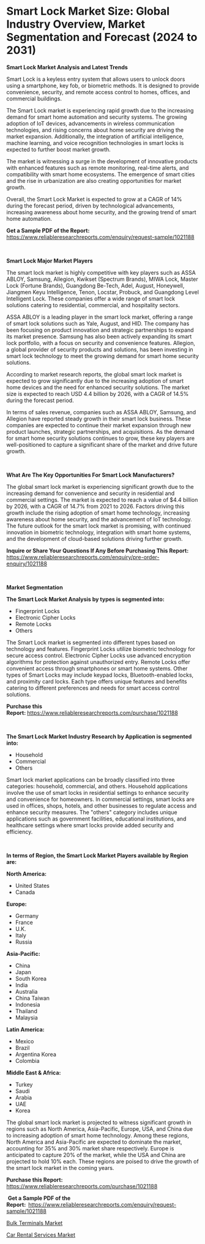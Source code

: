 <p><h1>Smart Lock Market Size: Global Industry Overview, Market Segmentation and Forecast (2024 to 2031)</h1></p><p><strong>Smart Lock Market Analysis and Latest Trends</strong></p>
<p><p>Smart Lock is a keyless entry system that allows users to unlock doors using a smartphone, key fob, or biometric methods. It is designed to provide convenience, security, and remote access control to homes, offices, and commercial buildings.</p><p>The Smart Lock market is experiencing rapid growth due to the increasing demand for smart home automation and security systems. The growing adoption of IoT devices, advancements in wireless communication technologies, and rising concerns about home security are driving the market expansion. Additionally, the integration of artificial intelligence, machine learning, and voice recognition technologies in smart locks is expected to further boost market growth.</p><p>The market is witnessing a surge in the development of innovative products with enhanced features such as remote monitoring, real-time alerts, and compatibility with smart home ecosystems. The emergence of smart cities and the rise in urbanization are also creating opportunities for market growth.</p><p>Overall, the Smart Lock Market is expected to grow at a CAGR of 14% during the forecast period, driven by technological advancements, increasing awareness about home security, and the growing trend of smart home automation.</p></p>
<p><strong>Get a Sample PDF of the Report:&nbsp;</strong> <a href="https://www.reliableresearchreports.com/enquiry/request-sample/1021188">https://www.reliableresearchreports.com/enquiry/request-sample/1021188</a></p>
<p>&nbsp;</p>
<p><strong>Smart Lock Major Market Players</strong></p>
<p><p>The smart lock market is highly competitive with key players such as ASSA ABLOY, Samsung, Allegion, Kwikset (Spectrum Brands), MIWA Lock, Master Lock (Fortune Brands), Guangdong Be-Tech, Adel, August, Honeywell, Jiangmen Keyu Intelligence, Tenon, Locstar, Probuck, and Guangdong Level Intelligent Lock. These companies offer a wide range of smart lock solutions catering to residential, commercial, and hospitality sectors.</p><p>ASSA ABLOY is a leading player in the smart lock market, offering a range of smart lock solutions such as Yale, August, and HID. The company has been focusing on product innovation and strategic partnerships to expand its market presence. Samsung has also been actively expanding its smart lock portfolio, with a focus on security and convenience features. Allegion, a global provider of security products and solutions, has been investing in smart lock technology to meet the growing demand for smart home security solutions.</p><p>According to market research reports, the global smart lock market is expected to grow significantly due to the increasing adoption of smart home devices and the need for enhanced security solutions. The market size is expected to reach USD 4.4 billion by 2026, with a CAGR of 14.5% during the forecast period.</p><p>In terms of sales revenue, companies such as ASSA ABLOY, Samsung, and Allegion have reported steady growth in their smart lock business. These companies are expected to continue their market expansion through new product launches, strategic partnerships, and acquisitions. As the demand for smart home security solutions continues to grow, these key players are well-positioned to capture a significant share of the market and drive future growth.</p></p>
<p>&nbsp;</p>
<p><strong>What Are The Key Opportunities For Smart Lock Manufacturers?</strong></p>
<p><p>The global smart lock market is experiencing significant growth due to the increasing demand for convenience and security in residential and commercial settings. The market is expected to reach a value of $4.4 billion by 2026, with a CAGR of 14.7% from 2021 to 2026. Factors driving this growth include the rising adoption of smart home technology, increasing awareness about home security, and the advancement of IoT technology. The future outlook for the smart lock market is promising, with continued innovation in biometric technology, integration with smart home systems, and the development of cloud-based solutions driving further growth.</p></p>
<p><strong>Inquire or Share Your Questions If Any Before Purchasing This Report:</strong> <a href="https://www.reliableresearchreports.com/enquiry/pre-order-enquiry/1021188">https://www.reliableresearchreports.com/enquiry/pre-order-enquiry/1021188</a></p>
<p>&nbsp;</p>
<p><strong>Market Segmentation</strong></p>
<p><strong>The Smart Lock Market Analysis by types is segmented into:</strong></p>
<p><ul><li>Fingerprint Locks</li><li>Electronic Cipher Locks</li><li>Remote Locks</li><li>Others</li></ul></p>
<p><p>The Smart Lock market is segmented into different types based on technology and features. Fingerprint Locks utilize biometric technology for secure access control. Electronic Cipher Locks use advanced encryption algorithms for protection against unauthorized entry. Remote Locks offer convenient access through smartphones or smart home systems. Other types of Smart Locks may include keypad locks, Bluetooth-enabled locks, and proximity card locks. Each type offers unique features and benefits catering to different preferences and needs for smart access control solutions.</p></p>
<p><strong>Purchase this Report:&nbsp;</strong><a href="https://www.reliableresearchreports.com/purchase/1021188">https://www.reliableresearchreports.com/purchase/1021188</a></p>
<p>&nbsp;</p>
<p><strong>The Smart Lock Market Industry Research by Application is segmented into:</strong></p>
<p><ul><li>Household</li><li>Commercial</li><li>Others</li></ul></p>
<p><p>Smart lock market applications can be broadly classified into three categories: household, commercial, and others. Household applications involve the use of smart locks in residential settings to enhance security and convenience for homeowners. In commercial settings, smart locks are used in offices, shops, hotels, and other businesses to regulate access and enhance security measures. The "others" category includes unique applications such as government facilities, educational institutions, and healthcare settings where smart locks provide added security and efficiency.</p></p>
<p>&nbsp;</p>
<p><strong>In terms of Region, the Smart Lock Market Players available by Region are:</strong></p>
<p>
    <p> <strong> North America: </strong>
        <ul>
            <li>United States</li>
            <li>Canada</li>
        </ul>
        </p> 
    <p> <strong> Europe: </strong>
        <ul>
            <li>Germany</li>
            <li>France</li>
            <li>U.K.</li>
            <li>Italy</li>
            <li>Russia</li>
        </ul>
        </p> 
    <p> <strong> Asia-Pacific: </strong>
        <ul>
            <li>China</li>
            <li>Japan</li>
            <li>South Korea</li>
            <li>India</li>
            <li>Australia</li>
            <li>China Taiwan</li>
            <li>Indonesia</li>
            <li>Thailand</li>
            <li>Malaysia</li>
        </ul>
        </p> 
    <p> <strong> Latin America: </strong>
        <ul>
            <li>Mexico</li>
            <li>Brazil</li>
            <li>Argentina Korea</li>
            <li>Colombia</li>
        </ul>
        </p> 
    <p> <strong> Middle East & Africa: </strong>
        <ul>
            <li>Turkey</li>
            <li>Saudi</li>
            <li>Arabia</li>
            <li>UAE</li>
            <li>Korea</li>
        </ul>
    </p>
    </p>
<p><p>The global smart lock market is projected to witness significant growth in regions such as North America, Asia-Pacific, Europe, USA, and China due to increasing adoption of smart home technology. Among these regions, North America and Asia-Pacific are expected to dominate the market, accounting for 35% and 30% market share respectively. Europe is anticipated to capture 20% of the market, while the USA and China are projected to hold 10% each. These regions are poised to drive the growth of the smart lock market in the coming years.</p></p>
<p><strong>Purchase this Report: </strong><a href="https://www.reliableresearchreports.com/purchase/1021188">https://www.reliableresearchreports.com/purchase/1021188</a></p>
<p>&nbsp;<strong>Get a Sample PDF of the Report:&nbsp;&nbsp;</strong><a href="https://www.reliableresearchreports.com/enquiry/request-sample/1021188">https://www.reliableresearchreports.com/enquiry/request-sample/1021188</a></p>
<p><strong></strong></p>
<p><p><a href="https://faithful-glue-af3.notion.site/Bulk-Terminals-Market-A-Comprehensive-Report-of-its-Market-Share-Growth-Trends-2024-2031-b3b28ac0aa8c4685bd659132116e1c45">Bulk Terminals Market</a></p><p><a href="https://angry-finch-aaf.notion.site/Car-Rental-Services-Market-Offer-Valuable-Insights-into-Market-Size-Market-Share-Market-Trends-an-2f45ef0199f14f499e92fb891a96f5ca">Car Rental Services Market</a></p></p>